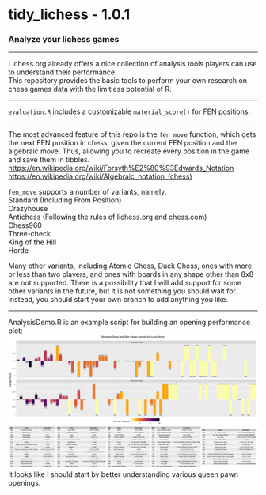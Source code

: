 # tidy_lichess - 1.0.1
### Analyze your lichess games

---

Lichess.org already offers a nice collection of analysis tools players can use to understand their performance.  
This repository provides the basic tools to perform your own research on chess games data with the limitless potential of R.

---

`evaluation.R` includes a customizable `material_score()` for FEN positions.

---

The most advanced feature of this repo is the `fen_move` function, which gets the 
next FEN position in chess, given the current FEN position and the algebraic 
move. Thus, allowing you to recreate every position in the game and save them in tibbles.  
https://en.wikipedia.org/wiki/Forsyth%E2%80%93Edwards_Notation  
https://en.wikipedia.org/wiki/Algebraic_notation_(chess)

`fen_move` supports a number of variants, namely,  
Standard (Including From Position)  
Crazyhouse  
Antichess (Following the rules of lichess.org and chess.com)  
Chess960  
Three-check  
King of the Hill  
Horde

Many other variants, including Atomic Chess, Duck Chess, ones with more or less 
than two players, and ones with boards in any shape other than 8x8 are not 
supported. There is a possibility that I will add support for some other 
variants in the future, but it is not something you should wait for. Instead,
you should start your own branch to add anything you like.

---

AnalysisDemo.R is an example script for building an opening performance plot:
![Opening Analysis Plot](ECO_plot.png)
It looks like I should start by better understanding various queen pawn openings.
